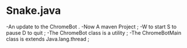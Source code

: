 # Snake.java
-An update to the ChromeBot .
-Now A maven Project ; 
-W to start S to pause D to quit ;
-The ChromeBot class is a utility ;
-The ChromeBotMain class is extends Java.lang.thread ;
